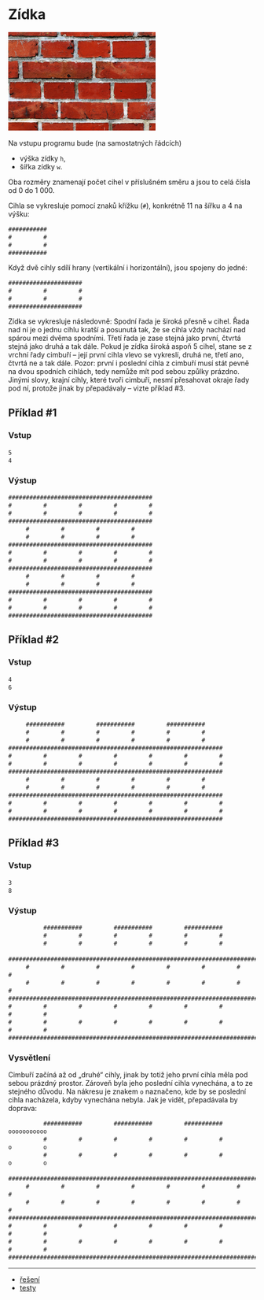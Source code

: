 # Zídka

<img src="cover.webp" height="200" alt="ilustrace"/>

Na vstupu programu bude (na samostatných řádcích)

- výška zídky `h`,
- šířka zídky `w`.

Oba rozměry znamenají počet cihel v příslušném směru a jsou to celá čísla od 0 do 1 000.

Cihla se vykresluje pomocí znaků křížku (`#`), konkrétně 11 na šířku a 4 na výšku:

```
###########
#         #
#         #
###########
```

Když dvě cihly sdílí hrany (vertikální i horizontální), jsou spojeny do jedné:

```
#####################
#         #         #
#         #         #
#####################
```

Zídka se vykresluje následovně: Spodní řada je široká přesně `w` cihel. Řada nad ní je o jednu cihlu kratší a posunutá tak, že se cihla vždy nachází nad spárou mezi dvěma spodními. Třetí řada je zase stejná jako první, čtvrtá stejná jako druhá a tak dále. Pokud je zídka široká aspoň 5 cihel, stane se z vrchní řady cimbuří – její první cihla vlevo se vykreslí, druhá ne, třetí ano, čtvrtá ne a tak dále. Pozor: první i poslední cihla z cimbuří musí stát pevně na dvou spodních cihlách, tedy nemůže mít pod sebou způlky prázdno. Jinými slovy, krajní cihly, které tvoři cimbuří, nesmí přesahovat okraje řady pod ní, protože jinak by přepadávaly – vizte příklad #3.

<div style="page-break-after: always;"></div>

## Příklad #1

### Vstup

```
5
4
```

### Výstup

```
#########################################
#         #         #         #         #
#         #         #         #         #
#########################################
     #         #         #         #
     #         #         #         #
#########################################
#         #         #         #         #
#         #         #         #         #
#########################################
     #         #         #         #
     #         #         #         #
#########################################
#         #         #         #         #
#         #         #         #         #
#########################################
```

## Příklad #2

### Vstup

```
4
6
```

### Výstup

```
     ###########         ###########         ###########
     #         #         #         #         #         #
     #         #         #         #         #         #
#############################################################
#         #         #         #         #         #         #
#         #         #         #         #         #         #
#############################################################
     #         #         #         #         #         #
     #         #         #         #         #         #
#############################################################
#         #         #         #         #         #         #
#         #         #         #         #         #         #
#############################################################
```

## Příklad #3

### Vstup

```
3
8
```

### Výstup

```
          ###########         ###########         ###########
          #         #         #         #         #         #
          #         #         #         #         #         #
     #######################################################################
     #         #         #         #         #         #         #         #
     #         #         #         #         #         #         #         #
#################################################################################
#         #         #         #         #         #         #         #         #
#         #         #         #         #         #         #         #         #
#################################################################################
```

### Vysvětlení

Cimbuří začíná až od „druhé“ cihly, jinak by totiž jeho první cihla měla pod sebou prázdný prostor. Zároveň byla jeho poslední cihla vynechána, a to ze stejného důvodu. Na nákresu je znakem `o` naznačeno, kde by se poslední cihla nacházela, kdyby vynechána nebyla. Jak je vidět, přepadávala by doprava:

```
          ###########         ###########         ###########         ooooooooooo
          #         #         #         #         #         #         o         o
          #         #         #         #         #         #         o         o
     #######################################################################ooooo
     #         #         #         #         #         #         #         #
     #         #         #         #         #         #         #         #
#################################################################################
#         #         #         #         #         #         #         #         #
#         #         #         #         #         #         #         #         #
#################################################################################
```

---

- [řešení](reseni)
- [testy](testy)
